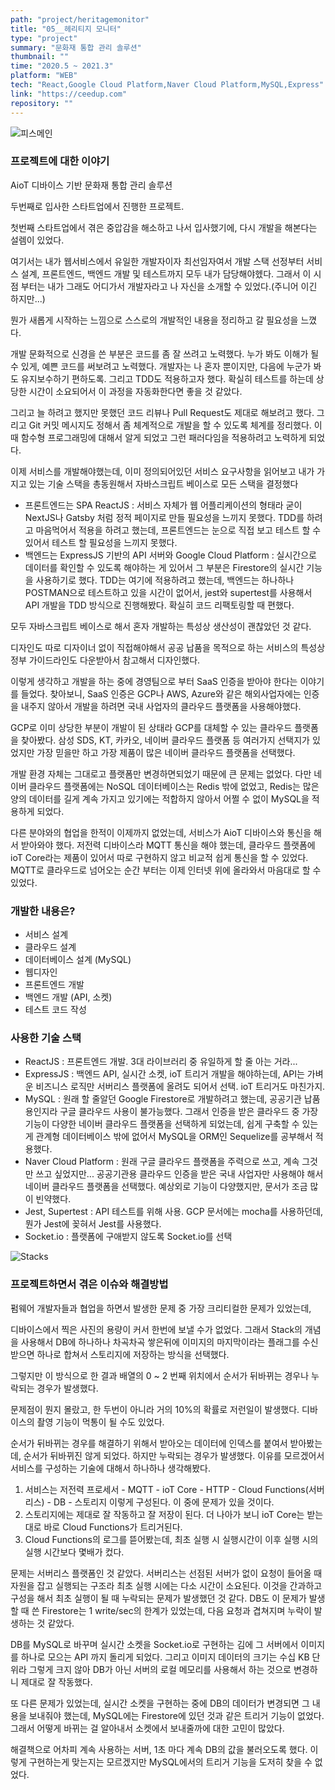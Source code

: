 ```yaml
---
path: "project/heritagemonitor"
title: "05__헤리티지 모니터"
type: "project"
summary: "문화재 통합 관리 솔루션"
thumbnail: ""
time: "2020.5 ~ 2021.3"
platform: "WEB"
tech: "React,Google Cloud Platform,Naver Cloud Platform,MySQL,Express"
link: "https://ceedup.com"
repository: ""
---
```

![피스메인](https://drive.google.com/uc?export=download&id=1inGQ6pY8Vfr7C-qASERsmlhdNFejblKr)

### 프로젝트에 대한 이야기
AioT 디바이스 기반 문화재 통합 관리 솔루션

두번째로 입사한 스타트업에서 진행한 프로젝트.

첫번째 스타트업에서 겪은 중압감을 해소하고 나서 입사했기에, 다시 개발을 해본다는 설렘이 있었다.

여기서는 내가 웹서비스에서 유일한 개발자이자 최선임자여서 개발 스택 선정부터 서비스 설계, 프론트엔드, 백엔드 개발 및 테스트까지 모두 내가 담당해야헸다. 그래서 이 시점 부터는 내가 그래도 어디가서 개발자라고 나 자신을 소개할 수 있었다.(주니어 이긴 하지만...)

뭔가 새롭게 시작하는 느낌으로 스스로의 개발적인 내용을 정리하고 갈 필요성을 느꼈다.

개발 문화적으로 신경을 쓴 부분은 코드를 좀 잘 쓰려고 노력했다. 누가 봐도 이해가 될 수 있게, 예쁜 코드를 써보려고 노력했다. 개발자는 나 혼자 뿐이지만, 다음에 누군가 봐도 유지보수하기 편하도록. 그리고 TDD도 적용하고자 했다. 확실히 테스트를 하는데 상당한 시간이 소요되어서
이 과정을 자동화한다면 좋을 것 같았다.

그리고 늘 하려고 했지만 못했던 코드 리뷰나 Pull Request도 제대로 해보려고 했다. 그리고 Git 커밋 메시지도 정해서 좀 체계적으로 개발을 할 수 있도록 체계를 정리했다. 이때 함수형 프로그래밍에 대해서 알게 되었고 그런 패러다임을 적용하려고 노력하게 되었다.

이제 서비스를 개발해야했는데, 이미 정의되어있던 서비스 요구사항을 읽어보고 내가 가지고 있는 기술 스택을 총동원해서 자바스크립트 베이스로 모든 스택을 결정했다
* 프론트엔드는 SPA ReactJS : 서비스 자체가 웹 어플리케이션의 형태라 굳이 NextJS나 Gatsby 처럼 정적 페이지로 만들 필요성을 느끼지 못했다. TDD를 하려고 마음먹어서 적용을 하려고 했는데, 프론트엔드는 눈으로 직접 보고 테스트 할 수 있어서 테스트 할 필요성을 느끼지 못했다.
* 백엔드는 ExpressJS 기반의 API 서버와 Google Cloud Platform : 실시간으로 데이터를 확인할 수 있도록 해야하는 게 있어서 그 부분은 Firestore의 실시간 기능을 사용하기로 했다. TDD는 여기에 적용하려고 했는데, 백엔드는 하나하나 POSTMAN으로 테스트하고 있을 시간이 없어서, jest와 supertest를 사용해서 API 개발을 TDD 방식으로 진행해봤다. 확실히 코드 리팩토링할 때 편했다.

모두 자바스크립트 베이스로 해서 혼자 개발하는 특성상 생산성이 괜찮았던 것 같다.

디자인도 따로 디자이너 없이 직접해야해서 공공 납품을 목적으로 하는 서비스의 특성상 정부 가이드라인도 다운받아서 참고해서 디자인했다.

이렇게 생각하고 개발을 하는 중에 경영팀으로 부터 SaaS 인증을 받아야 한다는 이야기를 들었다. 찾아보니, SaaS 인증은 GCP나 AWS, Azure와 같은 해외사업자에는 인증을 내주지 않아서 개발을 하려면 국내 사업자의 클라우드 플랫폼을 사용해야했다.

GCP로 이미 상당한 부분이 개발이 된 상태라 GCP를 대체할 수 있는 클라우드 플랫폼을 찾아봤다. 삼성 SDS, KT, 카카오, 네이버 클라우드 플랫폼 등 여러가지 선택지가 있었지만 가장 믿을만 하고 가장 제품이 많은 네이버 클라우드 플랫폼을 선택했다.

개발 환경 자체는 그대로고 플랫폼만 변경하면되었기 때문에 큰 문제는 없었다. 다만 네이버 클라우드 플랫폼에는 NoSQL 데이터베이스는 Redis 밖에 없었고, Redis는 많은 양의 데이터를 길게 계속 가지고 있기에는 적합하지 않아서 어쩔 수 없이 MySQL을 적용하게 되었다.

다른 분야와의 협업을 한적이 이제까지 없었는데, 서비스가 AioT 디바이스와 통신을 해서 받아와야 했다. 저전력 디바이스라 MQTT 통신을 해야 했는데, 클라우드 플랫폼에 ioT Core라는 제품이 있어서 따로 구현하지 않고 비교적 쉽게 통신을 할 수 있었다. MQTT로 클라우드로 넘어오는 
순간 부터는 이제 인터넷 위에 올라와서 마음대로 할 수 있었다.

### 개발한 내용은?
* 서비스 설계
* 클라우드 설계
* 데이터베이스 설계 (MySQL)
* 웹디자인
* 프론트엔드 개발
* 백엔드 개발 (API, 소켓)
* 테스트 코드 작성

### 사용한 기술 스택
* ReactJS : 프론트엔드 개발. 3대 라이브러리 중 유일하게 할 줄 아는 거라...
* ExpressJS : 백엔드 API, 실시간 소켓, ioT 트리거 개발을 해야하는데, API는 가벼운 비즈니스 로직만 서버리스 플랫폼에 올려도 되어서 선택. ioT 트리거도 마친가지. 
* MySQL : 원래 할 줄알던 Google Firestore로 개발하려고 했는데, 공공기관 납품용인지라 구글 클라우드 사용이 불가능했다. 그래서 인증을 받은 클라우드 중 가장 기능이 다양한 네이버 클라우드 플랫폼을 선택하게 되었는데, 쉽게 구축할 수 있는게 관계형 데이터베이스 밖에 없어서 MySQL을 ORM인 Sequelize를 공부해서 적용했다.
* Naver Cloud Platform : 원래 구글 클라우드 플랫폼을 주력으로 쓰고, 계속 그것만 쓰고 싶었지만... 공공기관용 클라우드 인증을 받은 국내 사업자만 사용해야 해서 네이버 클라우드 플랫폼을 선택했다. 예상외로 기능이 다양했지만, 문서가 조금 많이 빈약했다.
* Jest, Supertest : API 테스트를 위해 사용. GCP 문서에는 mocha를 사용하던데, 뭔가 Jest에 꽂혀서 Jest를 사용했다.
* Socket.io : 플랫폼에 구애받지 않도록 Socket.io를 선택

![Stacks](https://user-images.githubusercontent.com/35324795/114304151-9f551c00-9b0c-11eb-8b6e-dc6c5c754edc.png)

### 프로젝트하면서 겪은 이슈와 해결방법
펌웨어 개발자들과 협업을 하면서 발생한 문제 중 가장 크리티컬한 문제가 있었는데,

디바이스에서 찍은 사진의 용량이 커서 한번에 보낼 수가 없었다. 그래서 Stack의 개념을 사용해서 DB에 하나하나 차곡차곡 쌓은뒤에 이미지의 마지막이라는 플래그를 수신 받으면 하나로 합쳐서 스토리지에 저장하는 방식을 선택했다.

그렇지만 이 방식으로 한 결과 배열의 0 ~ 2 번째 위치에서 순서가 뒤바뀌는 경우나 누락되는 경우가 발생했다.

문제점이 뭔지 몰랐고, 한 두번이 아니라 거의 10%의 확률로 저런일이 발생했다. 디바이스의 촬영 기능이 먹통이 될 수도 있었다.

순서가 뒤바뀌는 경우를 해결하기 위해서 받아오는 데이터에 인덱스를 붙여서 받아봤는데, 순서가 뒤바뀌진 않게 되었다. 하지만 누락되는 경우가 발생했다. 이유를 모르겠어서 서비스를 구성하는 기술에 대해서 하나하나 생각해봤다.

1. 서비스는 저전력 프로세서 - MQTT - ioT Core - HTTP - Cloud Functions(서버리스) - DB - 스토리지 이렇게 구성된다. 이 중에 문제가 있을 것이다.
2. 스토리지에는 제대로 잘 작동하고 잘 저장이 된다. 더 나아가 보니 ioT Core는 받는대로 바로 Cloud Functions가 트리거된다.
3. Cloud Functions의 로그를 뜯어봤는데, 최초 실행 시 실행시간이 이후 실행 시의 실행 시간보다 몇배가 컸다.

문제는 서버리스 플랫폼인 것 같았다. 서버리스는 선점된 서버가 없이 요청이 들어올 때 자원을 잡고 실행되는 구조라 최초 실행 시에는 다소 시간이 소요된다. 이것을 간과하고 구성을 해서 최초 실행이 될 때 누락되는 문제가 발생했던 것 같다.
DB도 이 문제가 발생할 때 쓴 Firestore는 1 write/sec의 한계가 있었는데, 다음 요청과 겹쳐지며 누락이 발생하는 것 같았다.

DB를 MySQL로 바꾸며 실시간 소켓을 Socket.io로 구현하는 김에 그 서버에서 이미지를 하나로 모으는 API 까지 돌리게 되었다. 그리고 이미지 데이터의 크기는 수십 KB 단위라 그렇게 크지 않아 DB가 아닌 서버의 로컬 메모리를 사용해서 하는 것으로 변경하니
제대로 잘 작동했다.

또 다른 문제가 있었는데, 실시간 소켓을 구현하는 중에 DB의 데이터가 변경되면 그 내용을 보내줘야 했는데, MySQL에는 Firestore에 있던 것과 같은 트리거 기능이 없었다. 그래서 어떻게 바뀌는 걸 알아내서 소켓에서 보내줄까에 대한 고민이 많았다.

해결책으로 어차피 계속 사용하는 서버, 1초 마다 계속 DB의 값을 불러오도록 했다. 이렇게 구현하는게 맞는지는 모르겠지만 MySQL에서의 트리거 기능을 도저히 찾을 수 없었다.
